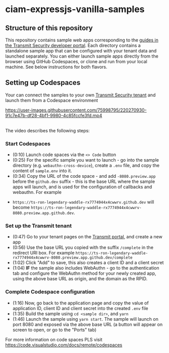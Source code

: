 # ciam-expressjs-vanilla-samples


## Structure of this repository

This repository contains sample web apps corresponding to the [guides in the Transmit Security developer portal](https://developer.transmitsecurity.com/guides/guides_intro/). Each directory contains a standalone sample app that can be configured with your tenant data and launched separately. You can either launch sample apps directly from the browser using GitHub Codespaces, or clone and run from your local machine. See below instructions for both flavors.



## Setting up Codespaces
Your can connect the samples to your own [Transmit Security tenant](https://portal.identity.security/) and launch them from a Codespace environment



https://user-images.githubusercontent.com/75998795/220270930-91c7e47b-df28-4bf1-9980-4c85fccfe3fd.mp4


<br>
The video describes the following steps:



### Start Codespaces
* (0:10) Launch code spaces via the `<> Code` button
* (0:25) For the specific sample you want to launch - go into the sample directory (e.g.
   `webauthn-cross-device`), create a `.env` file, and copy the content of
`sample.env` into it.
* (0:34) Copy the URL of the code space - and add `-8080.preview.app` before the
   `github.dev` suffix - this is the base URL where the sample apps will
launch, and is used for the configuration of
callbacks and webauthn. For example
- `https://ts-ron-legendary-waddle-rx7774944x4cwwrv.github.dev` will become
  `https://ts-ron-legendary-waddle-rx7774944x4cwwrv-8080.preview.app.github.dev`.
  
### Set up the Transmit tenant 
* (0:47) Go to your tenant pages on the [Transmit portal](https://portal.identity.security/), and create a new app
* (0:56) Use the base URL you copied with the suffix `/complete` in the redirect URI
   box. For example
`https://ts-ron-legendary-waddle-rx7774944x4cwwrv-8080.preview.app.github.dev/complete`
* (1:02) Click "Add" to save, this also creates a client ID and a client secret
* (1:04) **IF** the sample also includes WebAuthn - go to the authentication tab and configure the WebAuthn method for your
   newly created app, using the above base URL as origin, and the domain as the
RPID.

### Complete Codespace configuration
* (1:16) Now, go back to the application page and copy the value of application ID, client ID and client secret into the created `.env` file
* (1:35) Build the sample using `cd <sample dir>`, and `yarn`
* (1:46) Launch the sample using `yarn start`. The sample will launch on port 8080 and
   exposed via the above base URL (a button will appear on screen to open, or go
to the "Ports" tab)


For more information on code spaces PLS visit https://code.visualstudio.com/docs/remote/codespaces

